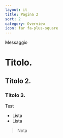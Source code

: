 ```yaml
---
layout: it
title: Pagina 2
sort: 2
category: Overview
icon: far fa-plus-square
---
```

<p class="message">
   Messaggio
</p>

# Titolo.
## Titolo 2.
### Titolo 3.

Test

- Lista
- Lista

> Nota